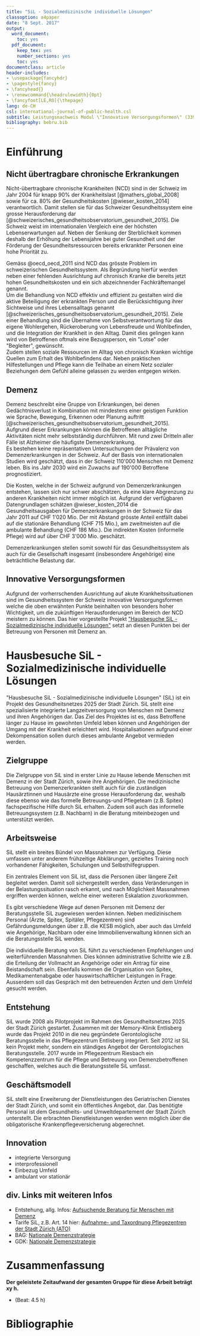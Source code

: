```yaml
---
title: "SiL - Sozialmedizinische individuelle Lösungen"
classoption: a4paper
date: "8 Sept. 2017"
output:
  word_document:
    toc: yes
  pdf_document:
    keep_tex: yes
    number_sections: yes
    toc: yes
documentclass: article
header-includes:
- \usepackage{fancyhdr}
- \pagestyle{fancy}
- \fancyhead{}
- \renewcommand{\headrulewidth}{0pt}
- \fancyfoot[LE,RO]{\thepage}
lang: de-CH
csl: international-journal-of-public-health.csl
subtitle: Leistungsnachweis Modul \"Innovative Versorgungsformen\" (3390.17)
bibliography: bebru.bib
---
```


# Einführung

## Nicht übertragbare chronische Erkrankungen

Nicht-übertragbare chronische Krankheiten (NCD) sind in der Schweiz im Jahr 2004 für knapp 90% der Krankheitslast [@mathers_global_2008] sowie für ca. 80% der Gesundheitskosten [@wieser_kosten_2014] verantwortlich. Damit stellen sie für das Schweizer Gesundheitssystem eine grosse Herausforderung dar [@schweizerisches_gesundheitsobservatorium_gesundheit_2015]. Die Schweiz weist im internationalen Vergleich eine der höchsten Lebenserwartungen auf. Neben der Senkung der Sterblichkeit kommen deshalb der Erhöhung der Lebensjahre bei guter Gesundheit und der Förderung der Gesundheitsressourcen bereits erkrankter Personen eine hohe Priorität zu.  

Gemäss @oecd_oecd_2011 sind NCD das grösste Problem im schweizerischen Gesundheitssystem. Als Begründung hierfür werden neben einer fehlenden Ausrichtung auf chronisch Kranke die bereits jetzt hohen Gesundheitskosten und ein sich abzeichnender Fachkräftemangel genannt.  
Um die Behandlung von NCD effektiv und effizient zu gestalten wird die aktive Beteiligung der erkrankten Person und die Berücksichtigung ihrer Sichtweise und ihres Lebensalltags genannt [@schweizerisches_gesundheitsobservatorium_gesundheit_2015]. Ziele einer Behandlung sind die Übernahme von Selbstverantwortung für das eigene Wohlergehen, Rückeroberung von Lebensfreude und Wohlbefinden, und die Integration der Krankheit in den Alltag. Damit dies gelingen kann wird von Betroffenen oftmals eine Bezugsperson, ein "Lotse" oder "Begleiter", gewünscht.  
Zudem stellen soziale Ressourcen im Alltag von chronisch Kranken wichtige Quellen zum Erhalt des Wohlbefindens dar. Neben praktischen Hilfestellungen und Pflege kann die Teilhabe an einem Netz sozialer Beziehungen dem Gefühl alleine gelassen zu werden entgegen wirken.

## Demenz

Demenz beschreibt eine Gruppe von Erkrankungen, bei denen Gedächtnisverlust in Kombination mit mindestens einer geistigen Funktion wie Sprache, Bewegung, Erkennen oder Planung auftritt [@schweizerisches_gesundheitsobservatorium_gesundheit_2015]. Aufgrund dieser Erkrankungen können die Betroffenen alltägliche Aktivitäten nicht mehr selbstständig durchführen. Mit rund zwei Dritteln aller Fälle ist Alzheimer die häufigste Demenzerkrankung.  
Es bestehen keine repräsentativen Untersuchungen der Prävalenz von Demenzerkrankungen in der Schweiz. Auf der Basis von internationalen Studien wird geschätzt, dass in der Schweiz 110'000 Menschen mit Demenz leben. Bis ins Jahr 2030 wird ein Zuwachs auf 190'000 Betroffene prognostiziert.  

Die Kosten, welche in der Schweiz aufgrund von Demenzerkrankungen entstehen, lassen sich nur schwer abschätzen, da eine klare Abgrenzung zu anderen Krankheiten nicht immer möglich ist. Aufgrund der verfügbaren Datengrundlagen schätzen @wieser_kosten_2014 die Gesundheitsausgaben für Demenzerkrankungen in der Schweiz für das Jahr 2011 auf CHF 1'020 Mio. Der mit Abstand grösste Anteil entfällt dabei auf die stationäre Behandlung (CHF 715 Mio.), am zweitmeisten auf die ambulante Behandlung (CHF 186 Mio.). Die indirekten Kosten (informelle Pflege) wird auf über CHF 3'000 Mio. geschätzt.

Demenzerkrankungen stellen somit sowohl für das Gesundheitssystem als auch für die Gesellschaft insgesamt (insbesondere Angehörige) eine beträchtliche Belastung dar.

## Innovative Versorgungsformen

Aufgrund der vorherrschenden Ausrichtung auf akute Krankheitssituationen sind im Gesundheitssystem der Schweiz innovative Versorgungsformen welche die oben erwähnten Punkte beinhalten von besonders hoher Wichtigkeit, um die zukünftigen Herausforderungen im Bereich der NCD meistern zu können. Das hier vorgestellte Projekt ["Hausbesuche SiL - Sozialmedizinische individuelle Lösungen"](https://www.gn2025.ch/abgeschlossene-projekte/hausbesuche-sil/) setzt an diesen Punkten bei der Betreuung von Personen mit Demenz an.

# Hausbesuche SiL - Sozialmedizinische individuelle Lösungen

"Hausbesuche SiL - Sozialmedizinische individuelle Lösungen" (SiL) ist ein Projekt des Gesundheitsnetzes 2025 der Stadt Zürich. SiL stellt eine spezialisierte integrierte Langzeitversorgung von Menschen mit Demenz und ihren Angehörigen dar. Das Ziel des Projektes ist es, dass Betroffene länger zu Hause im gewohnten Umfeld leben können und Angehörigen der Umgang mit der Krankheit erleichtert wird. Hospitalisationen aufgrund einer Dekompensation sollen durch dieses ambulante Angebot vermieden werden.

## Zielgruppe

Die Zielgruppe von SiL sind in erster Linie zu Hause lebende Menschen mit Demenz in der Stadt Zürich, sowie ihre Angehörigen. Die medizinische Betreuung von Demenzerkrankten stellt auch für die zuständigen Hausärztinnen und Hausärzte eine grosse Herausforderung dar, weshalb diese ebenso wie das formelle Betreuungs-und Pflegeteam (z.B. Spitex) fachspezifische Hilfe durch SiL erhalten. Zudem soll auch das informelle Betreuungssystem (z.B. Nachbarn) in die Beratung miteinbezogen und unterstützt werden.

## Arbeitsweise

SiL stellt ein breites Bündel von Massnahmen zur Verfügung. Diese umfassen unter anderem frühzeitige Abklärungen, gezieltes Training noch vorhandener Fähigkeiten, Schulungen und Selbsthilfegruppen.  

Ein zentrales Element von SiL ist, dass die Personen über längere Zeit begleitet werden. Damit soll sichergestellt werden, dass Veränderungen in der Belastungssituation rasch erkannt, und nach Möglichkeit Massnahmen ergriffen werden können, welche einer weiteren Eskalation zuvorkommen.  

Es gibt verschiedene Wege auf denen Personen mit Demenz der Beratungsstelle SiL zugewiesen werden können. Neben medizinischem Personal (Ärzte, Spitex, Spitäler, Pflegezentren) sind Gefährdungsmeldungen über z.B. die KESB möglich, aber auch das Umfeld wie Angehörige, Nachbarn oder eine Immobilienverwaltung können sich an die Beratungsstelle SiL wenden.  

Die individuelle Beratung von SiL führt zu verschiedenen Empfehlungen und weiterführenden Massnahmen. Dies können administrative Schritte wie z.B. die Erteilung der Vollmacht an Angehörige oder ein Antrag für eine Beistandschaft sein. Ebenfalls kommen die Organisation von Spitex, Medikamentenabgabe oder hauswirtschaftlicher Leistungen in Frage. Ausserdem soll das Gespräch mit den betreuenden Ärzten und dem Umfeld gesucht werden.

## Entstehung

SiL wurde 2008 als Pilotprojekt im Rahmen des Gesundheitsnetzes 2025 der Stadt Zürich gestartet. Zusammen mit der Memory-Klinik Entlisberg wurde das Projekt 2010 in die neu gegründete Gerontologische Beratungsstelle in das Pflegezentrum Entlisberg integriert. Seit 2012 ist SiL kein Projekt mehr, sondern ein ständiges Angebot der Gerontologischen Beratungsstelle. 2017 wurde im Pflegezentrum Riesbach ein Kompetenzzentrum für die Pflege und Betreuung von Demenzbetroffenen geschaffen, welches auch die Beratungsstelle SiL umfasst.

## Geschäftsmodell

SiL stellt eine Erweiterung der Dienstleistungen des Geriatrischen Dienstes der Stadt Zürich, und somit ein öffentliches Angebot, dar. Das benötigte Personal ist dem Gesundheits- und Umweltdepartement der Stadt Zürich unterstellt. Die erbrachten Dienstleistungen werden wenn möglich über die obligatorische Krankenpflegeversicherung abgerechnet.

## Innovation

* integrierte Versorgung
* interprofessionell
* Einbezug Umfeld
* ambulant vor stationär

## div. Links mit weiteren Infos

* Entstehung, allg. Infos: [Aufsuchende Beratung für Menschen mit Demenz](https://www.google.ch/url?sa=t&rct=j&q=&esrc=s&source=web&cd=6&ved=0ahUKEwjd1vjW0_rVAhXCXBoKHfZUA0MQFghEMAU&url=https%3A%2F%2Fwww.stadt-zuerich.ch%2Fcontent%2Fdam%2Fstzh%2Fgud%2FDeutsch%2FPZZ%2FDokumente%2FPr%25C3%25A4sentationen%2FSBK-Kongress%2FPZZ_SBK_2013_Demenzberatung.pdf&usg=AFQjCNEudZQ4YRBQ7g6oEe0XRUdsD1JG_w)
* Tarife SiL, z.B. Art. 14 hier: [Aufnahme- und Taxordnung Pflegezentren der Stadt Zürich (ATO) ](https://www.stadt-zuerich.ch/content/dam/stzh/gud/Deutsch/PZZ/Dokumente/Taxen/PZZ_Aufnahme_Taxordnung.pdf)
* BAG: [Nationale Demenzstrategie](https://www.bag.admin.ch/bag/de/home/themen/strategien-politik/nationale-gesundheitsstrategien/nationale-demenzstrategie-2014-2017.html)
* GDK: [Nationale Demenzstrategie](http://www.gdk-cds.ch/index.php?id=998)

# Zusammenfassung

**Der geleistete Zeitaufwand der gesamten Gruppe für diese Arbeit beträgt xy h.**  

* (Beat: 4.5 h)

# Bibliographie
